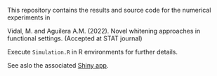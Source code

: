This repository contains the results and source code for the numerical experiments in

Vidal, M. and Aguilera A.M. (2022). Novel whitening approaches in functional settings. (Accepted at STAT journal)

Execute `Simulation.R` in R environments for further details.

See aslo the associated [Shiny app](https://mvidal.shinyapps.io/whitening/).
